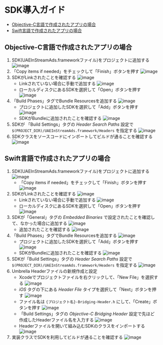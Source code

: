
# SDK導入ガイド

- [Objective-C言語で作成されたアプリの場合](#objective-c言語で作成されたアプリの場合)
- [Swift言語で作成されたアプリの場合](#swift言語で作成されたアプリの場合)


## Objective-C言語で作成されたアプリの場合

1. SDK(UAEInStreamAds.frameworkファイル)をプロジェクトに追加する
![image](https://github.com/inexcii/PracticeReadme/blob/master/ReadmeImages/objc/add_drag_and_drop.png)
1. 「Copy items if needed」をチェックして「Finish」ボタンを押す
![image](https://github.com/inexcii/PracticeReadme/blob/master/ReadmeImages/objc/add_options.png)
1. SDKがLinkされたことを確認する
![image](https://github.com/inexcii/PracticeReadme/blob/master/ReadmeImages/objc/link_confirm.png)
	- Linkされていない場合に手動で追加する
	![image](https://github.com/inexcii/PracticeReadme/blob/master/ReadmeImages/objc/link_no_sdk_add.png)
	- ローカルディスクにあるSDKを選択して「Open」ボタンを押す
	![image](https://github.com/inexcii/PracticeReadme/blob/master/ReadmeImages/objc/link_no_sdk_confirm.png)
1. 「Build Phases」タグでBundle Resourcesを追加する
![image](https://github.com/inexcii/PracticeReadme/blob/master/ReadmeImages/objc/bundle_add.png)
	- プロジェクトに追加したSDKを選択して「Add」ボタンを押す　　　　　　　　　　　　　
	![image](https://github.com/inexcii/PracticeReadme/blob/master/ReadmeImages/objc/bundle_choose.png)
	- SDKがBundleに追加されたことを確認する
	![image](https://github.com/inexcii/PracticeReadme/blob/master/ReadmeImages/objc/bundle_confirm.png)
1. SDKが 「Build Settings」タグの _Header Search Paths_ 設定で `$(PROJECT_DIR)/UAEInStreamAds.framework/Headers` を指定する
![image](https://github.com/inexcii/PracticeReadme/blob/master/ReadmeImages/objc/path_settings.png)
1. SDKクラスをソースコードにインポートしてビルドが通ることを確認する
![image](https://github.com/inexcii/PracticeReadme/blob/master/ReadmeImages/objc/class_import_success.png)


## Swift言語で作成されたアプリの場合

1. SDK(UAEInStreamAds.frameworkファイル)をプロジェクトに追加する
![image](https://github.com/inexcii/PracticeReadme/blob/master/ReadmeImages/swift/1_1_add_drag_and_drop.png)
	- 「Copy items if needed」をチェックして「Finish」ボタンを押す
	![image](https://github.com/inexcii/PracticeReadme/blob/master/ReadmeImages/swift/1_2_add_options.png)
1. SDKがLinkされたことを確認する
![image](https://github.com/inexcii/PracticeReadme/blob/master/ReadmeImages/swift/2_1_link_confirm.png)
	- Linkされていない場合に手動で追加する
	![image](https://github.com/inexcii/PracticeReadme/blob/master/ReadmeImages/swift/2_2_link_no_sdk_add.png)
	- ローカルディスクにあるSDKを選択して「Open」ボタンを押す
	![image](https://github.com/inexcii/PracticeReadme/blob/master/ReadmeImages/swift/2_3_link_no_sdk_confirm.png)
1. SDKが「General」タグの _Embedded Binaries_ で設定されたことを確認して、なかった場合に追加する
![image](https://github.com/inexcii/PracticeReadme/blob/master/ReadmeImages/swift/3_1_binaries_add.png)
	- 追加されたことを確認する
	![image](https://github.com/inexcii/PracticeReadme/blob/master/ReadmeImages/swift/3_2_binaries_confirm.png)
1. 「Build Phases」タグでBundle Resourcesを追加する
![image](https://github.com/inexcii/PracticeReadme/blob/master/ReadmeImages/swift/4_1_bundle_add.png)
	- プロジェクトに追加したSDKを選択して「Add」ボタンを押す　　　　　　　　　　　　　
	![image](https://github.com/inexcii/PracticeReadme/blob/master/ReadmeImages/swift/4_2_bundle_choose.png)
	- SDKがBundleに追加されたことを確認する
	![image](https://github.com/inexcii/PracticeReadme/blob/master/ReadmeImages/swift/4_3_bundle_confirm.png)
1. SDKが「Build Settings」タグの _Header Search Paths_ 設定で `$(PROJECT_DIR)/UAEInStreamAds.framework/Headers` を指定する
![image](https://github.com/inexcii/PracticeReadme/blob/master/ReadmeImages/swift/5_1_path_settings.png)
1. Umbrella Headerファイルの新規作成と設定
	- Xcodeでプロジェクトファイルを右クリックして、「New File」を選択する
	![image](https://github.com/inexcii/PracticeReadme/blob/master/ReadmeImages/swift/6_1_header_file_new.png)
	- _iOS_ タグの下にある _Header File_ タイプを選択して「Next」ボタンを押す
	![image](https://github.com/inexcii/PracticeReadme/blob/master/ReadmeImages/swift/6_2_header_file_choose.png)
	- ファイル名は `{プロジェクト名}-Bridging-Header.h` にして、「Create」ボタンを押す
	![image](https://github.com/inexcii/PracticeReadme/blob/master/ReadmeImages/swift/6_3_header_file_naming.png)
	- 「Build Settings」タグの _Objective-C Bridging Header_ 設定で先ほど作成したHeaderファイル名を入力する
	![image](https://github.com/inexcii/PracticeReadme/blob/master/ReadmeImages/swift/6_4_header_settings.png)
	- Headerファイルを開いて組み込むSDKのクラスをインポートする
	![image](https://github.com/inexcii/PracticeReadme/blob/master/ReadmeImages/swift/6_5_header_import.png)
1. 実装クラスでSDKを利用してビルドが通ることを確認する
![image](https://github.com/inexcii/PracticeReadme/blob/master/ReadmeImages/swift/7_1_class_import_success.png)
